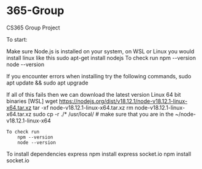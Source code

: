 # 365-Group
CS365 Group Project

To start:

Make sure Node.js is installed on your system,
on WSL or Linux you would install linux like this 
    sudo apt-get install nodejs
To check run 
        npm --version 
        node --version

If you encounter errors when installing try the following commands, 
    sudo apt update && sudo apt upgrade

If all of this fails then we can download the latest version Linux 64 bit binaries
    [WSL]
        wget https://nodejs.org/dist/v18.12.1/node-v18.12.1-linux-x64.tar.xz
        tar -xf node-v18.12.1-linux-x64.tar.xz
        rm node-v18.12.1-linux-x64.tar.xz
        sudo cp -r ./* /usr/local/ # make sure that you are in the ~/node-v18.12.1-linux-x64

    To check run 
        npm --version 
        node --version

To install dependencies
    express npm install express
    socket.io npm install socket.io

